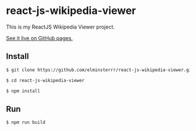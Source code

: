 # react-js-wikipedia-viewer
This is my ReactJS Wikipedia Viewer project.

[See it live on GitHub pages.](https://elminsterrr.github.io/react-js-wikipedia-viewer/)

## Install

```sh
$ git clone https://github.com/elminsterrr/react-js-wikipedia-viewer.git
```

```sh
$ cd react-js-wikipedia-viewer
```

```sh
$ npm install
```

## Run
```sh
$ npm run build
```
